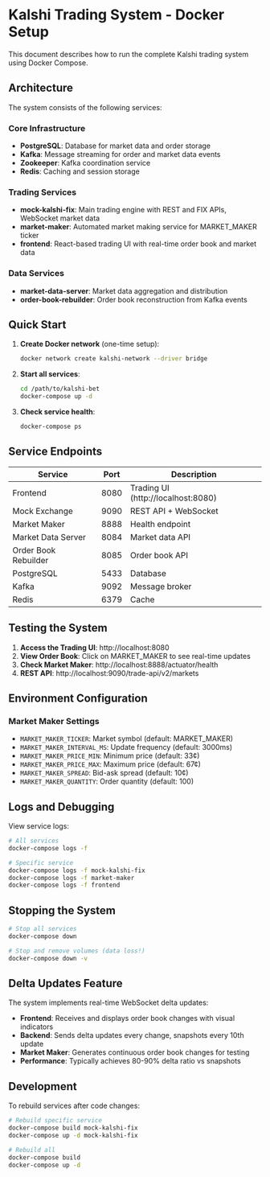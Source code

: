 # Kalshi Trading System - Docker Setup

This document describes how to run the complete Kalshi trading system using Docker Compose.

## Architecture

The system consists of the following services:

### Core Infrastructure
- **PostgreSQL**: Database for market data and order storage
- **Kafka**: Message streaming for order and market data events  
- **Zookeeper**: Kafka coordination service
- **Redis**: Caching and session storage

### Trading Services
- **mock-kalshi-fix**: Main trading engine with REST and FIX APIs, WebSocket market data
- **market-maker**: Automated market making service for MARKET_MAKER ticker
- **frontend**: React-based trading UI with real-time order book and market data

### Data Services  
- **market-data-server**: Market data aggregation and distribution
- **order-book-rebuilder**: Order book reconstruction from Kafka events

## Quick Start

1. **Create Docker network** (one-time setup):
   ```bash
   docker network create kalshi-network --driver bridge
   ```

2. **Start all services**:
   ```bash
   cd /path/to/kalshi-bet
   docker-compose up -d
   ```

3. **Check service health**:
   ```bash
   docker-compose ps
   ```

## Service Endpoints

| Service | Port | Description |
|---------|------|-------------|
| Frontend | 8080 | Trading UI (http://localhost:8080) |
| Mock Exchange | 9090 | REST API + WebSocket |
| Market Maker | 8888 | Health endpoint |
| Market Data Server | 8084 | Market data API |
| Order Book Rebuilder | 8085 | Order book API |
| PostgreSQL | 5433 | Database |
| Kafka | 9092 | Message broker |
| Redis | 6379 | Cache |

## Testing the System

1. **Access the Trading UI**: http://localhost:8080
2. **View Order Book**: Click on MARKET_MAKER to see real-time updates
3. **Check Market Maker**: http://localhost:8888/actuator/health
4. **REST API**: http://localhost:9090/trade-api/v2/markets

## Environment Configuration

### Market Maker Settings
- `MARKET_MAKER_TICKER`: Market symbol (default: MARKET_MAKER)
- `MARKET_MAKER_INTERVAL_MS`: Update frequency (default: 3000ms)
- `MARKET_MAKER_PRICE_MIN`: Minimum price (default: 33¢)
- `MARKET_MAKER_PRICE_MAX`: Maximum price (default: 67¢)
- `MARKET_MAKER_SPREAD`: Bid-ask spread (default: 10¢)
- `MARKET_MAKER_QUANTITY`: Order quantity (default: 100)

## Logs and Debugging

View service logs:
```bash
# All services
docker-compose logs -f

# Specific service
docker-compose logs -f mock-kalshi-fix
docker-compose logs -f market-maker
docker-compose logs -f frontend
```

## Stopping the System

```bash
# Stop all services
docker-compose down

# Stop and remove volumes (data loss!)
docker-compose down -v
```

## Delta Updates Feature

The system implements real-time WebSocket delta updates:
- **Frontend**: Receives and displays order book changes with visual indicators
- **Backend**: Sends delta updates every change, snapshots every 10th update  
- **Market Maker**: Generates continuous order book changes for testing
- **Performance**: Typically achieves 80-90% delta ratio vs snapshots

## Development

To rebuild services after code changes:
```bash
# Rebuild specific service
docker-compose build mock-kalshi-fix
docker-compose up -d mock-kalshi-fix

# Rebuild all
docker-compose build
docker-compose up -d
```